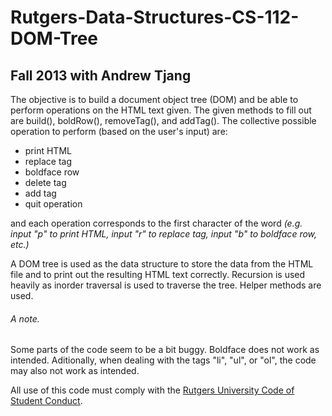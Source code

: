 # Rutgers-Data-Structures-CS-112-DOM-Tree
## Fall 2013 with Andrew Tjang

The objective is to build a document object tree (DOM) and be able to perform operations on the HTML text given. The given methods to fill out are build(), boldRow(), removeTag(), and addTag(). The collective possible operation to perform (based on the user's input) are:

- print HTML
- replace tag
- boldface row
- delete tag
- add tag
- quit operation

and each operation corresponds to the first character of the word *(e.g. input "p" to print HTML, input "r" to replace tag, input "b" to boldface row, etc.)*

A DOM tree is used as the data structure to store the data from the HTML file and to print out the resulting HTML text correctly. Recursion is used heavily as inorder traversal is used to traverse the tree. Helper methods are used.

###### A note.
Some parts of the code seem to be a bit buggy. Boldface does not work as intended. Aditionally, when dealing with the tags "li", "ul", or "ol", the code may also not work as intended. 

All use of this code must comply with the [Rutgers University Code of Student Conduct](http://eden.rutgers.edu/%7Epmj34/media/AcademicIntegrity.pdf).
